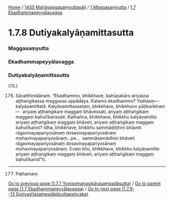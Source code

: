 
[Home](/) / [14S5 Mahāvaggasaṃyuttapāḷi](/tipitaka/14S5.md) / [1 Maggasaṃyutta](/tipitaka/14S5/1.md) / [1.7 Ekadhammapeyyālavagga](/tipitaka/14S5/1/1.7.md)

# 1.7.8 Dutiyakalyāṇamittasutta

### Maggasaṃyutta

### Ekadhammapeyyālavagga

### Dutiyakalyāṇamittasutta

(70.)

176. Sāvatthinidānaṃ. “Ekadhammo, bhikkhave, bahūpakāro ariyassa aṭṭhaṅgikassa maggassa uppādāya. Katamo ekadhammo? Yadidaṃ—  kalyāṇamittatā. Kalyāṇamittassetaṃ, bhikkhave, bhikkhuno pāṭikaṅkhaṃ—  ariyaṃ aṭṭhaṅgikaṃ maggaṃ bhāvessati, ariyaṃ aṭṭhaṅgikaṃ maggaṃ bahulīkarissati. Kathañca, bhikkhave, bhikkhu kalyāṇamitto ariyaṃ aṭṭhaṅgikaṃ maggaṃ bhāveti, ariyaṃ aṭṭhaṅgikaṃ maggaṃ bahulīkaroti? Idha, bhikkhave, bhikkhu sammādiṭṭhiṃ bhāveti rāgavinayapariyosānaṃ dosavinayapariyosānaṃ mohavinayapariyosānaṃ…pe…  sammāsamādhiṃ bhāveti rāgavinayapariyosānaṃ dosavinayapariyosānaṃ mohavinayapariyosānaṃ. Evaṃ kho, bhikkhave, bhikkhu kalyāṇamitto ariyaṃ aṭṭhaṅgikaṃ maggaṃ bhāveti, ariyaṃ aṭṭhaṅgikaṃ maggaṃ bahulīkarotī”ti.

---

177. Paṭhamaṃ.



[Go to previous page (1.7.7 Yonisomanasikārasampadāsutta)](/tipitaka/14S5/1/1.7/1.7.7.md) / [Go to parent page (1.7 Ekadhammapeyyālavagga)](/tipitaka/14S5/1/1.7.md) / [Go to next page (1.7.9--13 Dutiyasīlasampadādisuttapañcaka)](/tipitaka/14S5/1/1.7/1.7.9--13.md)


